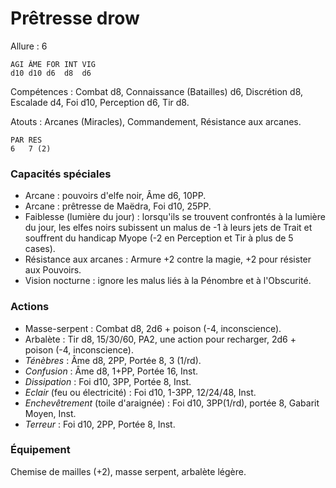 # Prêtresse drow

Allure : 6

	AGI	ÂME	FOR	INT	VIG
	d10	d10	d6	d8	d6

Compétences : Combat d8, Connaissance (Batailles) d6, Discrétion d8, Escalade d4, Foi d10, Perception d6, Tir d8.

Atouts : Arcanes (Miracles), Commandement, Résistance aux arcanes.

	PAR	RES
	6	7 (2)

### Capacités spéciales
- Arcane : pouvoirs d'elfe noir, Âme d6, 10PP.
- Arcane : prêtresse de Maëdra, Foi d10, 25PP.
- Faiblesse (lumière du jour) : lorsqu'ils se trouvent confrontés à la lumière du jour, les elfes noirs subissent un malus de -1 à leurs jets de Trait et souffrent du handicap Myope (-2 en Perception et Tir à plus de 5 cases).
- Résistance aux arcanes : Armure +2 contre la magie, +2 pour résister aux Pouvoirs.
- Vision nocturne : ignore les malus liés à la Pénombre et à l'Obscurité.

### Actions
- Masse-serpent : Combat d8, 2d6 + poison (-4, inconscience).
- Arbalète : Tir d8, 15/30/60, PA2, une action pour recharger, 2d6 + poison (-4, inconscience).
- _Ténèbres_ : Âme d8, 2PP, Portée 8, 3 (1/rd).
- _Confusion_ : Âme d8, 1+PP, Portée 16, Inst.
- _Dissipation_ : Foi d10, 3PP, Portée 8, Inst.
- _Eclair_ (feu ou électricité) : Foi d10, 1-3PP, 12/24/48, Inst.
- _Enchevêtrement_ (toile d'araignée) : Foi d10, 3PP(1/rd), portée 8, Gabarit Moyen, Inst.
- _Terreur_ : Foi d10, 2PP, Portée 8, Inst.

### Équipement
Chemise de mailles (+2), masse serpent, arbalète légère.
